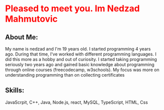 
 <h1 style="color: red;">Pleased to meet you. Im Nedzad Mahmutovic </h1>

<h2>About Me:</h2>
<p>My name is nedzad and I'm 19 years old. I started programming 4 years ago. During that time, I've worked with different programming languages. I did this more as a hobby and out of curiosity. I started taking programming seriously two years ago and gained basic knowledge about programming through online courses (freecodecamp, w3schools). My focus was more on understanding programming than on collecting certificates </p>
<h2>Skills:</h2>
<p>JavaScrpit, C++, Java, Node.js, react, MySQL, TypeScript, HTML, Css</p>

